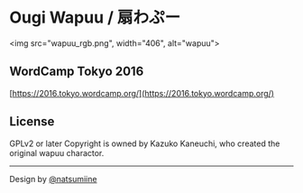 Ougi Wapuu / 扇わぷー
===

<img src="wapuu_rgb.png", width="406", alt="wapuu">
## WordCamp Tokyo 2016
[https://2016.tokyo.wordcamp.org/](https://2016.tokyo.wordcamp.org/)

## License
GPLv2 or later
Copyright is owned by Kazuko Kaneuchi, who created the original wapuu charactor.

---
Design by [@natsumiine](https://github.com/natsumiine)
